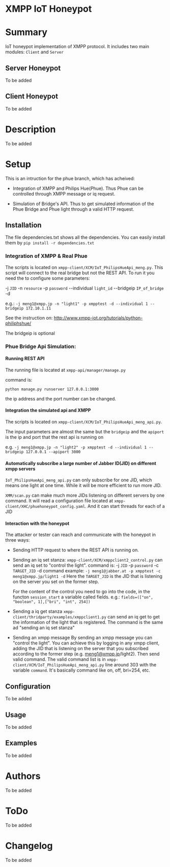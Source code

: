 # XMPP IoT Honeypot

# Summary
IoT honeypot implementation of XMPP protocol. It includes two main modules: `Client` and `Server`

## Server Honeypot
To be added
## Client Honeypot
To be added

# Description
To be added


# Setup
This is an intruction for the phue branch, which has acheived:
* Integration of XMPP and Philips Hue(Phue). Thus Phue can be controlled through XMPP message or iq request.

* Simulation of Bridge's API. Thus to get simulated information of the Phue Bridge and Phue light through a valid HTTP request.
## Installation

The file dependencies.txt shows all the dependencies. You can easily install them by `pip install -r dependencies.txt`

### Integration of XMPP & Real Phue
The scripts is located on `xmpp-client/XCM/IoT_PhilipsHueApi_meng.py`.
This script will connect to the real bridge but not the REST API.
To run it you need the to configure some parameters:

-j `JID` -n `resource` -p `password` --individual `light_id` --bridgeip `IP_of_bridge` -d

e.g.: `-j meng1@xmpp.jp -n "light1" -p xmpptest -d --individual 1 --bridgeip 172.10.1.11`

See the instruction on: http://www.xmpp-iot.org/tutorials/python-philiphshue/

The bridgeip is optional

### Phue Bridge Api Simulation:
#### Running REST API

The running file is located at `xmpp-api/manager/manage.py`

command is:

`python manage.py runserver 127.0.0.1:3000`

the ip address and the port number can be changed.

#### Integration the simulated api and XMPP

The scripts is located on `xmpp-client/XCM/IoT_PhilipsHueApi_meng_api.py`.

The input parameters are almost the same but the `bridgeip` and the `apiport` is the ip and port that the rest api is running on

e.g. `-j meng1@xmpp.jp -n "light2" -p xmpptest -d --individual 1 --bridgeip 127.0.0.1 --apiport 3000`

#### Automatically subscribe a large number of Jabber ID(JID) on different xmpp servers

`IoT_PhilipsHueApi_meng_api.py` can only subscribe for one JID, which means one light at one time. While it will be more
efficient to run more JID.

`XMM/scan.py` can make much more JIDs listening on different servers by one command. It will read a configuration file
located at `xmpp-client/XHC/phuehoneypot_config.yaml`. And it can start threads for each of a JID

#### Interaction with the honeypot
The attacker or tester can reach and communicate with the honeypot in three ways:
* Sending HTTP request to where the REST API is running on.
* Sending an iq set stanza:
   `xmpp-client/XCM/xmppclient2_control.py` can send an iq set to "control the light".
   command is:
   -j `JID` -p `password` -c `TARGET_JID` -d
   command example: `-j meng1@jabber.at -p xmpptest -c meng1@xmpp.jp/light1 -d`
    Here the `TARGET_JID` is the JID that is listening on the server you set on the former step.

    For the content of the control you need to go into the code, in the functon `session_start` a variable called fields.
    e.g.: `fields=(["on", "boolean", 1],["bri", "int", 254])`
* Sending a iq get stanza
    `xmpp-client/thridparty/examples/xmppclient1.py` can send an iq get to get the information of the light that is registered.
    The command is the same ad "sending an iq set stanza"
* Sending an xmpp message
    By sending an xmpp message you can "control the light". You can achieve this by logging in any xmpp client, adding the
  JID that is listening on the server that you subscribed according to the former step (e.g. meng1@xmpp.jp/light2). Then
  send valid command. The valid command list is in `xmpp-client/XCM/IoT_PhilipsHueApi_meng_api.py` line around 303 with
  the variable `command`. It's basically command like on, off, bri=254, etc.

## Configuration
To be added

## Usage
To be added

## Examples
To be added

# Authors
To be added

# ToDo
To be added

# Changelog
To be added
